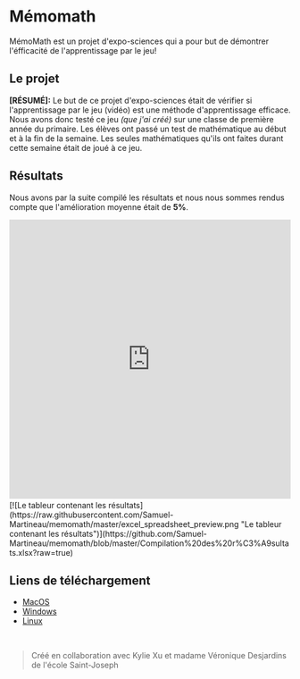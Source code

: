 # Mémomath

MémoMath est un projet d'expo-sciences qui a pour but de démontrer l'éfficacité de l'apprentissage par le jeu!

## Le projet

**[RÉSUMÉ]:** Le but de ce projet d'expo-sciences était de vérifier si l'apprentissage par le jeu (vidéo) est une méthode d'apprentissage efficace. Nous avons donc testé ce jeu _(que j'ai créé)_ sur une classe de première année du primaire. Les élèves ont passé un test de mathématique au début et à la fin de la semaine. Les seules mathématiques qu'ils ont faites durant cette semaine était de joué à ce jeu.

## Résultats

Nous avons par la suite compilé les résultats et nous nous sommes rendus compte que l'amélioration moyenne était de **5%**.

<iframe frameborder="0" scrolling="no" src="https://onedrive.live.com/embed?resid=2FD86CE138D151B9%21510&authkey=%21AEv55y52ic3a7D0&em=2&wdAllowInteractivity=False&wdHideGridlines=True&wdHideHeaders=True&wdDownloadButton=True&wdInConfigurator=True" style="width: 100%; height: 500px;"></iframe>
[![Le tableur contenant les résultats](https://raw.githubusercontent.com/Samuel-Martineau/memomath/master/excel_spreadsheet_preview.png "Le tableur contenant les résultats")](https://github.com/Samuel-Martineau/memomath/blob/master/Compilation%20des%20r%C3%A9sultats.xlsx?raw=true)

## Liens de téléchargement

- [MacOS](https://developer.cloud.unity3d.com/share/share.html?shareId=Wy-INhssJI)
- [Windows](https://developer.cloud.unity3d.com/share/share.html?shareId=WJF4v1hskL)
- [Linux](https://developer.cloud.unity3d.com/share/share.html?shareId=by3bWCjskL)

<br>

> Créé en collaboration avec Kylie Xu et madame Véronique Desjardins de l'école Saint-Joseph
